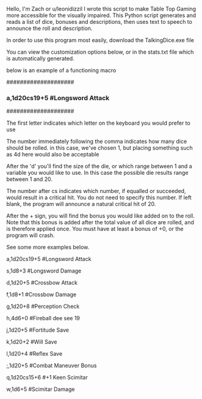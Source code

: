 Hello, I'm Zach or u/leonidizzil
I wrote this script to make Table Top Gaming more accessible for the visually impaired. This Python script generates and reads a list of dice, bonuses and descriptions, then uses text to speech to announce the roll and description.

In order to use this program most easily, download the TalkingDice.exe file

You can view the customization options below, or in the stats.txt file which is automatically generated.


below is an example of a functioning macro

####################
###	a,1d20cs19+5 #Longsword Attack
####################

The first letter indicates which letter on the keyboard you would prefer to use

The number immediately following the comma indicates how many dice should be rolled. in this case, we've chosen 1, but 
placing something such as 4d here would also be acceptable

After the 'd' you'll find the size of the die, or which range between 1 and a variable you would like to use. In this case
the possible die results range between 1 and 20.

The number after cs indicates which number, if equalled or succeeded, would result in a critical hit. You do not need to
specify this number. If left blank, the program will announce a natural critical hit of 20.

After the + sign, you will find the bonus you would like added on to the roll. Note that this bonus is added after the
total value of all dice are rolled, and is therefore applied once. You must have at least a bonus of +0, or the program will
crash.

See some more examples below.




a,1d20cs19+5 #Longsword Attack

s,1d8+3 #Longsword Damage

d,1d20+5 #Crossbow Attack

f,1d8+1 #Crossbow Damage

g,1d20+8 #Perception Check

h,4d6+0 #Fireball dee see 19

j,1d20+5 #Fortitude Save

k,1d20+2 #Will Save

l,1d20+4 #Reflex Save

;,1d20+5 #Combat Maneuver Bonus



q,1d20cs15+6 #+1 Keen Scimitar

w,1d6+5 #Scimitar Damage
